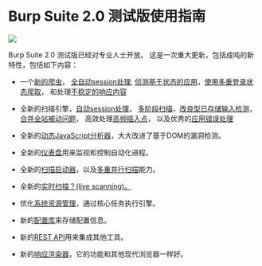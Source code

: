 # Burp Suite 2.0 测试版使用指南
![](https://portswigger.net/cms/images/42/58/6583feb8570a-article-burp2_-_article.png)

Burp Suite 2.0 测试版已经对专业人士开放。
这是一次重大更新，包括成吨的新特性，包括如下内容：

- 一个[新的爬虫](https://github.com/Boreas514/Burp-Suite-2.0-chinese-document/blob/master/Burp's%20new%20crawler.md)， [全自动session处理](https://github.com/Boreas514/Burp-Suite-2.0-chinese-document/blob/master/Automatic%20session%20handling.md), [侦测基于状态的应用](https://github.com/Boreas514/Burp-Suite-2.0-chinese-document/blob/master/Detecting%20changes%20in%20application%20state.md)，[使用多重登录状态爬取](https://github.com/Boreas514/Burp-Suite-2.0-chinese-document/blob/master/Crawling%20with%20multiple%20logins.md)， 和处理[不稳定的响应内容](https://github.com/Boreas514/Burp-Suite-2.0-chinese-document/blob/master/Crawling%20volatile%20content.md)

- 全新的扫描引擎，[自动session处理](https://github.com/Boreas514/Burp-Suite-2.0-chinese-document/blob/master/Automatically%20maintaining%20session%20during%20scans.md)， [多阶段扫描](https://github.com/Boreas514/Burp-Suite-2.0-chinese-document/blob/master/Multi-phase%20scanning.md)，[改良型已存储输入检测](https://github.com/Boreas514/Burp-Suite-2.0-chinese-document/blob/master/Improved%20detection%20of%20stored%20input.md)，[合并全站被动问题](https://github.com/Boreas514/Burp-Suite-2.0-chinese-document/blob/master/Consolidation%20of%20site-wide%20passive%20issues.md)， 高效处理[高频插入点](https://github.com/Boreas514/Burp-Suite-2.0-chinese-document/blob/master/Frequently%20occurring%20insertion%20points.md)， 以及优秀的[应用错误处理](https://github.com/Boreas514/Burp-Suite-2.0-chinese-document/blob/master/Handling%20application%20errors%20during%20scans.md)

- 全新的[动态JavaScript分析器](https://github.com/Boreas514/Burp-Suite-2.0-chinese-document/blob/master/Dynamic%20analysis%20of%20JavaScript.md)，大大改进了基于DOM的漏洞检测。

- 全新的[仪表盘](https://github.com/Boreas514/Burp-Suite-2.0-chinese-document/blob/master/The%20new%20dashboard.md)用来监视和控制自动化进程。

- 全新的[扫描启动器](https://github.com/Boreas514/Burp-Suite-2.0-chinese-document/blob/master/Launching%20scans.md)，以及[多重并行扫描](https://github.com/Boreas514/Burp-Suite-2.0-chinese-document/blob/master/Multiple%20parallel%20scans.md)能力。

- 全新的[实时扫描？(live scanning)。](https://github.com/Boreas514/Burp-Suite-2.0-chinese-document/blob/master/Live%20scanning.md)

- 优化[系统资源管理](https://github.com/Boreas514/Burp-Suite-2.0-chinese-document/blob/master/Improved%20management%20of%20system%20resources.md)，通过核心任务执行引擎。

- 新的[配置库]()来存储配置信息。

- 新的[REST API]()用来集成其他工具。

- 新的[响应渲染器]()，它的功能和其他现代浏览器一样好。
